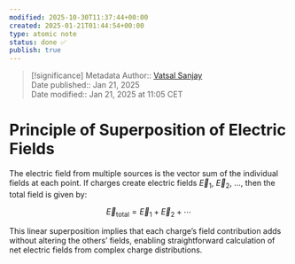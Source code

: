 ```yaml
---
modified: 2025-10-30T11:37:44+00:00
created: 2025-01-21T01:44:54+00:00
type: atomic note
status: done ✅
publish: true
---
```

> [!significance] Metadata
> Author:: [Vatsal Sanjay](https://vatsalsanjay.com)<br>
> Date published:: Jan 21, 2025<br>
> Date modified:: Jan 21, 2025 at 11:05 CET

# Principle of Superposition of Electric Fields

The electric field from multiple sources is the vector sum of the individual fields at each point. If charges create electric fields $\vec{E}_1$, $\vec{E}_2$, $\dots$, then the total field is given by:

$$
\vec{E}_{\text{total}} = \vec{E}_1 + \vec{E}_2 + \cdots
$$

This linear superposition implies that each charge’s field contribution adds without altering the others’ fields, enabling straightforward calculation of net electric fields from complex charge distributions.